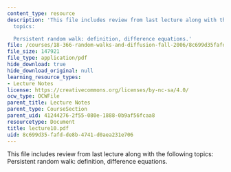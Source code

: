 ```yaml
---
content_type: resource
description: 'This file includes review from last lecture along with the following
  topics:

  Persistent random walk: definition, difference equations.'
file: /courses/18-366-random-walks-and-diffusion-fall-2006/8c699d35fafdde8b4741d0aea231e706_lecture10.pdf
file_size: 147921
file_type: application/pdf
hide_download: true
hide_download_original: null
learning_resource_types:
- Lecture Notes
license: https://creativecommons.org/licenses/by-nc-sa/4.0/
ocw_type: OCWFile
parent_title: Lecture Notes
parent_type: CourseSection
parent_uid: 41244276-2f55-080e-1888-0b9af56fcaa8
resourcetype: Document
title: lecture10.pdf
uid: 8c699d35-fafd-de8b-4741-d0aea231e706
---
```

This file includes review from last lecture along with the following topics:
Persistent random walk: definition, difference equations.